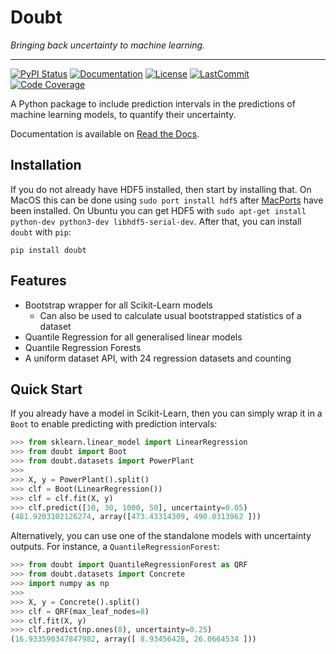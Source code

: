 # Doubt

*Bringing back uncertainty to machine learning.*

______________________________________________________________________
[![PyPI Status](https://badge.fury.io/py/doubt.svg)](https://pypi.org/project/doubt/)
[![Documentation](https://img.shields.io/badge/docs-passing-green)](https://saattrupdan.github.io/doubt/doubt.html)
[![License](https://img.shields.io/github/license/saattrupdan/doubt)](https://github.com/saattrupdan/doubt/blob/main/LICENSE)
[![LastCommit](https://img.shields.io/github/last-commit/saattrupdan/doubt)](https://github.com/saattrupdan/doubt/commits/main)
[![Code Coverage](https://img.shields.io/badge/Coverage-67%25-yellow.svg)](https://github.com/saattrupdan/doubt/tree/dev/tests)

A Python package to include prediction intervals in the predictions of machine
learning models, to quantify their uncertainty.

Documentation is available on [Read the Docs](https://doubt.readthedocs.io/en/latest/).


## Installation

If you do not already have HDF5 installed, then start by installing that. On MacOS this
can be done using `sudo port install hdf5` after
[MacPorts](https://www.macports.org/install.php) have been installed. On Ubuntu you can
get HDF5 with `sudo apt-get install python-dev python3-dev libhdf5-serial-dev`. After
that, you can install `doubt` with `pip`:

```shell
pip install doubt
```


## Features

- Bootstrap wrapper for all Scikit-Learn models
    - Can also be used to calculate usual bootstrapped statistics of a dataset
- Quantile Regression for all generalised linear models
- Quantile Regression Forests
- A uniform dataset API, with 24 regression datasets and counting


## Quick Start

If you already have a model in Scikit-Learn, then you can simply
wrap it in a `Boot` to enable predicting with prediction intervals:

```python
>>> from sklearn.linear_model import LinearRegression
>>> from doubt import Boot
>>> from doubt.datasets import PowerPlant
>>>
>>> X, y = PowerPlant().split()
>>> clf = Boot(LinearRegression())
>>> clf = clf.fit(X, y)
>>> clf.predict([10, 30, 1000, 50], uncertainty=0.05)
(481.9203102126274, array([473.43314309, 490.0313962 ]))
```

Alternatively, you can use one of the standalone models with uncertainty
outputs. For instance, a `QuantileRegressionForest`:

```python
>>> from doubt import QuantileRegressionForest as QRF
>>> from doubt.datasets import Concrete
>>> import numpy as np
>>>
>>> X, y = Concrete().split()
>>> clf = QRF(max_leaf_nodes=8)
>>> clf.fit(X, y)
>>> clf.predict(np.ones(8), uncertainty=0.25)
(16.933590347847982, array([ 8.93456428, 26.0664534 ]))
```
